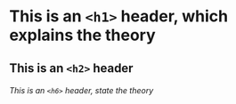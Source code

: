 # This is an `<h1>` header, which explains the theory

## This is an `<h2>` header

###### This is an `<h6>` header, state the theory
